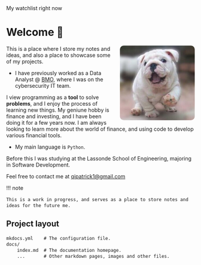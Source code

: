 
<!-- TradingView scroller thingy -->
<div class="tradingview-widget-container">
  <div class="tradingview-widget-container__widget"></div>
  <div class="tradingview-widget-copyright"><span class="blue-text">My watchlist right now</span></div>
  <script type="text/javascript" src="https://s3.tradingview.com/external-embedding/embed-widget-ticker-tape.js" async>
  {
  "symbols": [
    {
      "proName": "FOREXCOM:SPXUSD",
      "title": "S&P 500 Index"
    },
    {
      "description": "",
      "proName": "CAPITALCOM:DXY"
    },
    {
      "description": "",
      "proName": "TVC:GOLD"
    },
    {
      "description": "",
      "proName": "NYSE:BABA"
    },
    {
      "description": "",
      "proName": "IBKR:USDCAD"
    },
    {
      "description": "",
      "proName": "NASDAQ:TLT"
    }, 
    {
       "description": "",
       "proName": "NASDAQ:QQQ"
    }
  ],
  "showSymbolLogo": true,
  "isTransparent": false,
  "displayMode": "adaptive",
  "colorTheme": "light",
  "locale": "en"
}
  </script>
</div>

# Welcome 🥭

<img src='assets/me.jpeg' style='float:right; margin-left:20px; border-radius:10px;' width='200'/>

This is a place where I store my notes and ideas, and also a place to showcase some of my projects.

- I have previously worked as a Data Analyst @ [BMO](https://commercial.bmo.com/en/ca/industry-expertise/technology/), where I was on the cybersecurity IT team. 

I view programming as a **tool** to solve **problems**, and I enjoy the process of learning new things. My geniune hobby is finance and investing, and I have been doing it for a few years now. I am always looking to learn more about the world of finance, and using code to develop various financial tools.

- My main language is `Python`.

Before this I was studying at the <a>Lassonde School of Engineering, </a> majoring in Software Development.



Feel free to contact me at qipatrick1@gmail.com




!!! note

    This is a work in progress, and serves as a place to store notes and ideas for the future me.

## Project layout

    mkdocs.yml    # The configuration file.
    docs/
        index.md  # The documentation homepage.
        ...       # Other markdown pages, images and other files.
